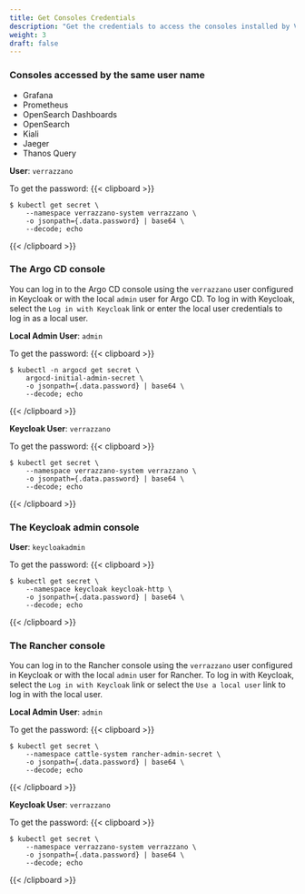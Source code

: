 ```yaml
---
title: Get Consoles Credentials
description: "Get the credentials to access the consoles installed by Verrazzano"
weight: 3
draft: false
---
```


### Consoles accessed by the same user name

- Grafana
- Prometheus
- OpenSearch Dashboards
- OpenSearch
- Kiali
- Jaeger
- Thanos Query

**User**: `verrazzano`

To get the password:
{{< clipboard >}}
<div class="highlight">

    $ kubectl get secret \
        --namespace verrazzano-system verrazzano \
        -o jsonpath={.data.password} | base64 \
        --decode; echo

</div>
{{< /clipboard >}}

### The Argo CD console

You can log in to the Argo CD console using the `verrazzano` user configured in Keycloak or with the local `admin` user for Argo CD.
To log in with Keycloak, select the `Log in with Keycloak` link or enter the local user credentials to log in as a local user.

**Local Admin User**: `admin`

To get the password:
{{< clipboard >}}
<div class="highlight">

    $ kubectl -n argocd get secret \
        argocd-initial-admin-secret \
        -o jsonpath={.data.password} | base64 \
        --decode; echo

</div>
{{< /clipboard >}}

**Keycloak User**: `verrazzano`

To get the password:
{{< clipboard >}}
<div class="highlight">

    $ kubectl get secret \
        --namespace verrazzano-system verrazzano \
        -o jsonpath={.data.password} | base64 \
        --decode; echo

</div>
{{< /clipboard >}}

### The Keycloak admin console

**User**: `keycloakadmin`

To get the password:
{{< clipboard >}}
<div class="highlight">

    $ kubectl get secret \
        --namespace keycloak keycloak-http \
        -o jsonpath={.data.password} | base64 \
        --decode; echo

</div>
{{< /clipboard >}}

### The Rancher console

You can log in to the Rancher console using the `verrazzano` user configured in Keycloak or with the local `admin` user for Rancher.
To log in with Keycloak, select the `Log in with Keycloak` link or select the `Use a local user` link to log in with the local user.

**Local Admin User**: `admin`

To get the password:
{{< clipboard >}}
<div class="highlight">

    $ kubectl get secret \
        --namespace cattle-system rancher-admin-secret \
        -o jsonpath={.data.password} | base64 \
        --decode; echo

</div>
{{< /clipboard >}}

**Keycloak User**: `verrazzano`

To get the password:
{{< clipboard >}}
<div class="highlight">

    $ kubectl get secret \
        --namespace verrazzano-system verrazzano \
        -o jsonpath={.data.password} | base64 \
        --decode; echo

</div>
{{< /clipboard >}}
